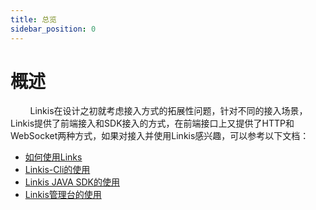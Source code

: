 ```yaml
---
title: 总览
sidebar_position: 0
---
```


# 概述

&nbsp;&nbsp;&nbsp;&nbsp;&nbsp;&nbsp;&nbsp;&nbsp;Linkis在设计之初就考虑接入方式的拓展性问题，针对不同的接入场景，Linkis提供了前端接入和SDK接入的方式，在前端接口上又提供了HTTP和WebSocket两种方式，如果对接入并使用Linkis感兴趣，可以参考以下文档：  

- [如何使用Links](how-to-use.md)  
- [Linkis-Cli的使用](linkiscli-manual.md)
- [Linkis JAVA SDK的使用](sdk-manual.md)
- [Linkis管理台的使用](console-manual.md)
